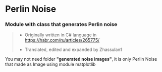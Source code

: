 # Perlin Noise

### Module with class that generates Perlin noise

>- Originally written in C# language in https://habr.com/ru/articles/265775/
>
>- Translated, edited and expanded by Zhassulan1

You may not need folder __"generated noise images"__, it is only Perlin Noise that made as Image using module   matplotlib   